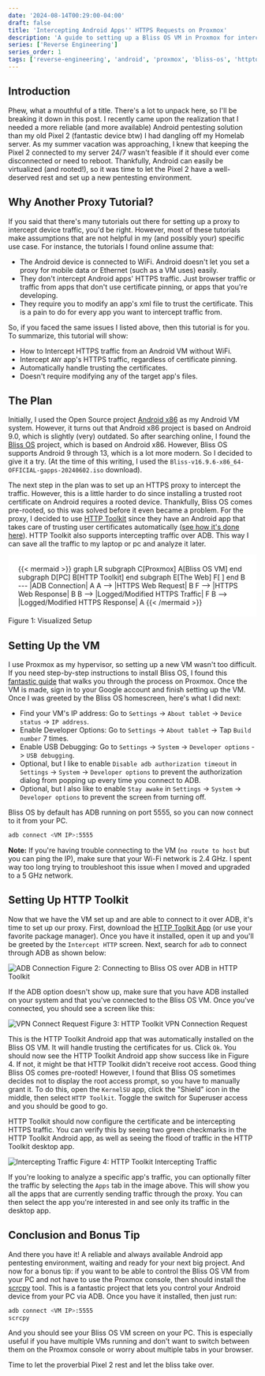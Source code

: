 ```yaml
---
date: '2024-08-14T00:29:00-04:00'
draft: false
title: 'Intercepting Android Apps'' HTTPS Requests on Proxmox'
description: 'A guide to setting up a Bliss OS VM in Proxmox for intercepting HTTPS requests of Android apps.'
series: ['Reverse Engineering']
series_order: 1
tags: ['reverse-engineering', 'android', 'proxmox', 'bliss-os', 'httptoolkit', 'adb', 'proxy']
---
```


## Introduction
Phew, what a mouthful of a title. There's a lot to unpack here, so I'll be breaking it down in this post. I recently came upon the realization that I needed a more reliable (and more available) Android pentesting solution than my old Pixel 2 (fantastic device btw) I had dangling off my Homelab server. As my summer vacation was approaching, I knew that keeping the Pixel 2 connected to my server 24/7 wasn't feasible if it should ever come disconnected or need to reboot. Thankfully, Android can easily be virtualized (and rooted!), so it was time to let the Pixel 2 have a well-deserved rest and set up a new pentesting environment.

## Why Another Proxy Tutorial?
If you said that there's many tutorials out there for setting up a proxy to intercept device traffic, you'd be right. However, most of these tutorials make assumptions that are not helpful in my (and possibly your) specific use case. For instance, the tutorials I found online assume that:
- The Android device is connected to WiFi. Android doesn't let you set a proxy for mobile data or Ethernet (such as a VM uses) easily.
- They don't intercept Android apps' HTTPS traffic. Just browser traffic or traffic from apps that don't use certificate pinning, or apps that you're developing.
- They require you to modify an app's xml file to trust the certificate. This is a pain to do for every app you want to intercept traffic from.

So, if you faced the same issues I listed above, then this tutorial is for you. To summarize, this tutorial will show:
- How to Intercept HTTPS traffic from an Android VM without WiFi.
- Intercept `ANY` app's HTTPS traffic, regardless of certificate pinning.
- Automatically handle trusting the certificates.
- Doesn't require modifying any of the target app's files.

## The Plan
Initially, I used the Open Source project [Android x86](https://www.android-x86.org/) as my Android VM system. However, it turns out that Android x86 project is based on Android 9.0, which is slightly (very) outdated. So after searching online, I found the [Bliss OS](https://blissroms.com/) project, which is based on Android x86. However, Bliss OS supports Android 9 through 13, which is a lot more modern. So I decided to give it a try. (At the time of this writing, I used the `Bliss-v16.9.6-x86_64-OFFICIAL-gapps-20240602.iso` download).

The next step in the plan was to set up an HTTPS proxy to intercept the traffic. However, this is a little harder to do since installing a trusted root certificate on Android requires a rooted device. Thankfully, Bliss OS comes pre-rooted, so this was solved before it even became a problem. For the proxy, I decided to use [HTTP Toolkit](https://httptoolkit.com/) since they have an Android app that takes care of trusting user certificates automatically ([see how it's done here](https://github.com/httptoolkit/httptoolkit-server/blob/b7379efcde361e0ab55383eac73ee4cbd4379bcd/src/interceptors/android/adb-commands.ts#L273)). HTTP Toolkit also supports intercepting traffic over ADB. This way I can save all the traffic to my laptop or pc and analyze it later.

<div style="background-color:white; padding: 20px">
{{< mermaid >}}
graph LR
   subgraph C[Proxmox]
        A[Bliss OS VM]
    end
    subgraph D[PC]
        B[HTTP Toolkit]
    end
    subgraph E[The Web]
        F[ ]
    end
    B --- |ADB Connection| A
    A --> |HTTPS Web Request| B
    F --> |HTTPS Web Response| B
    B --> |Logged/Modified HTTPS Traffic| F
    B --> |Logged/Modified HTTPS Response| A
{{< /mermaid >}}
</div>
Figure 1: Visualized Setup

## Setting Up the VM
I use Proxmox as my hypervisor, so setting up a new VM wasn't too difficult. If you need step-by-step instructions to install Bliss OS, I found this [fantastic guide](https://benheater.com/proxmox-running-bliss-os/) that walks you through the process on Proxmox. Once the VM is made, sign in to your Google account and finish setting up the VM. Once I was greeted by the Bliss OS homescreen, here's what I did next:
- Find your VM's IP address: Go to `Settings` -> `About tablet` -> `Device status` -> `IP address`.
- Enable Developer Options: Go to `Settings` -> `About tablet` -> Tap `Build number` 7 times.
- Enable USB Debugging: Go to `Settings` -> `System` -> `Developer options` -> `USB debugging`.
- Optional, but I like to enable `Disable adb authorization timeout` in `Settings` -> `System` -> `Developer options` to prevent the authorization dialog from popping up every time you connect to ADB.
- Optional, but I also like to enable `Stay awake` in `Settings` -> `System` -> `Developer options` to prevent the screen from turning off.

Bliss OS by default has ADB running on port 5555, so you can now connect to it from your PC.
```bash
adb connect <VM IP>:5555
```

**Note:** If you're having trouble connecting to the VM (`no route to host` but you can ping the IP), make sure that your Wi-Fi network is 2.4 GHz. I spent way too long trying to troubleshoot this issue when I moved and upgraded to a 5 GHz network.

## Setting Up HTTP Toolkit
Now that we have the VM set up and are able to connect to it over ADB, it's time to set up our proxy. First, download the [HTTP Toolkit App](https://httptoolkit.com/) (or use your favorite package manager). Once you have it installed, open it up and you'll be greeted by the `Intercept HTTP` screen. Next, search for `adb` to connect through ADB as shown below:

![ADB Connection](/posts/always-available-android-pentesting-vm/adb_search.png)
Figure 2: Connecting to Bliss OS over ADB in HTTP Toolkit

If the ADB option doesn't show up, make sure that you have ADB installed on your system and that you've connected to the Bliss OS VM. Once you've connected, you should see a screen like this:

![VPN Connect Request](/posts/always-available-android-pentesting-vm/connect_request.png)
Figure 3: HTTP Toolkit VPN Connection Request

This is the HTTP Toolkit Android app that was automatically installed on the Bliss OS VM. It will handle trusting the certificates for us. Click `Ok`. You should now see the HTTP Toolkit Android app show success like in Figure 4. If not, it might be that HTTP Toolkit didn't receive root access. Good thing Bliss OS comes pre-rooted! However, I found that Bliss OS sometimes decides not to display the root access prompt, so you have to manually grant it. To do this, open the `KernelSU` app, click the "Shield" icon in the middle, then select `HTTP Toolkit`. Toggle the switch for Superuser access and you should be good to go.

HTTP Toolkit should now configure the certificate and be intercepting HTTPS traffic. You can verify this by seeing two green checkmarks in the HTTP Toolkit Android app, as well as seeing the flood of traffic in the HTTP Toolkit desktop app.

![Intercepting Traffic](/posts/always-available-android-pentesting-vm/connected.png)
Figure 4: HTTP Toolkit Intercepting Traffic

If you're looking to analyze a specific app's traffic, you can optionally filter the traffic by selecting the `Apps` tab in the image above. This will show you all the apps that are currently sending traffic through the proxy. You can then select the app you're interested in and see only its traffic in the desktop app.

## Conclusion and Bonus Tip
And there you have it! A reliable and always available Android app pentesting environment, waiting and ready for your next big project. And now for a bonus tip:
if you want to be able to control the Bliss OS VM from your PC and not have to use the Proxmox console, then should install the [scrcpy](https://github.com/Genymobile/scrcpy) tool. This is a fantastic project that lets you control your Android device from your PC via ADB. Once you have it installed, then just run:
```bash
adb connect <VM IP>:5555
scrcpy
```

And you should see your Bliss OS VM screen on your PC. This is especially useful if you have multiple VMs running and don't want to switch between them on the Proxmox console or worry about multiple tabs in your browser. 

Time to let the proverbial Pixel 2 rest and let the bliss take over.
